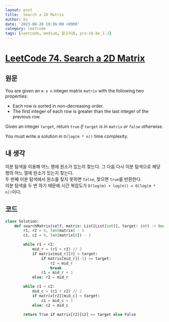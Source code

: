 ```yaml
---
layout: post
title:  Search a 2D Matrix
author: bs
date: '2023-08-28 19:36:00 +0900'
category: leetcode
tags: [leetcode, medium, 알고리즘, pre-ob-be_1-2]
---
```


# [LeetCode 74. Search a 2D Matrix](https://leetcode.com/problems/search-a-2d-matrix/)

## 원문
You are given an `m x n` integer matrix `matrix` with the following two properties:

- Each row is sorted in non-decreasing order.
- The first integer of each row is greater than the last integer of the previous row.

Given an integer `target`, return `true` *if* `target` *is in* `matrix` *or* `false` *otherwise*.

You must write a solution in `O(log(m * n))` time complexity.

## 내 생각
이분 탐색을 이용해 어느 행에 원소가 있는지 찾는다. 그 다음 다시 이분 탐색으로 해당 행의 어느 열에 원소가 있는지 찾는다.<br>
두 번째 이분 탐색에서 원소를 찾지 못하면 `false`, 찾으면 `true`를 반환한다.<br>
이분 탐색을 두 번 하기 때문에 시간 복잡도가 `O(log(m) + log(n)) = O(log(m * n))`이다.

## 코드
```python
class Solution:
    def searchMatrix(self, matrix: List[List[int]], target: int) -> bool:
        r1, r2 = 0, len(matrix) - 1
        c1, c2 = 0, len(matrix[0]) - 1

        while r1 < r2:
            mid_r = (r1 + r2) // 2
            if matrix[mid_r][0] < target:
                if matrix[mid_r][-1] >= target:
                    r2 = mid_r
                    break
                r1 = mid_r + 1
            else: r2 = mid_r

        while c1 < c2:
            mid_c = (c1 + c2) // 2
            if matrix[r2][mid_c] < target:
                c1 = mid_c + 1
            else: c2 = mid_c

        return True if matrix[r2][c2] == target else False
```